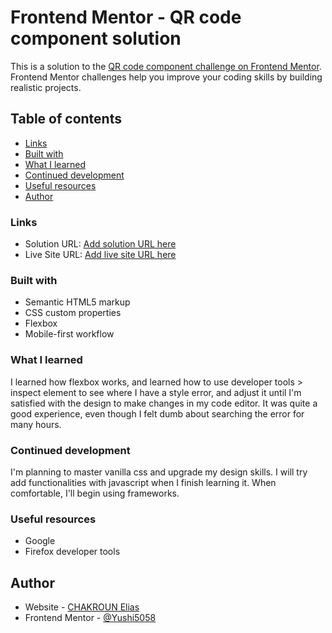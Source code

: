 # Frontend Mentor - QR code component solution

This is a solution to the [QR code component challenge on Frontend Mentor](https://www.frontendmentor.io/challenges/qr-code-component-iux_sIO_H). Frontend Mentor challenges help you improve your coding skills by building realistic projects. 

## Table of contents
- [Links](#links)
- [Built with](#built-with)
- [What I learned](#what-i-learned)
- [Continued development](#continued-development)
- [Useful resources](#useful-resources)
- [Author](#author)


### Links

- Solution URL: [Add solution URL here](https://github.com/Yushi5058/qr-code-challenge)
- Live Site URL: [Add live site URL here](https://yushi5058.github.io/qr-code-challenge/)

### Built with

- Semantic HTML5 markup
- CSS custom properties
- Flexbox
- Mobile-first workflow

### What I learned

I learned how flexbox works, and learned how to use developer tools > inspect element to see where I have a style error, and adjust it until I'm satisfied with the design to make changes in my code editor. It was quite a good experience, even though I felt dumb about searching the error for many hours.

### Continued development

I'm planning to master vanilla css and upgrade my design skills. I will try add functionalities with javascript when I finish learning it. When comfortable, I'll begin using frameworks.

### Useful resources

- Google
- Firefox developer tools 

## Author

- Website - [CHAKROUN Elias](https://www.github.io/yushi5058)
- Frontend Mentor - [@Yushi5058](https://www.frontendmentor.io/profile/Yushi5058)
